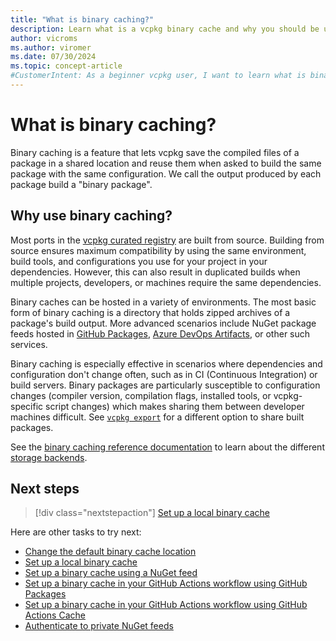 ```yaml
---
title: "What is binary caching?"
description: Learn what is a vcpkg binary cache and why you should be using one.
author: vicroms
ms.author: viromer
ms.date: 07/30/2024
ms.topic: concept-article
#CustomerIntent: As a beginner vcpkg user, I want to learn what is binary caching and why should I use it
---
```

# What is binary caching?

Binary caching is a feature that lets vcpkg save the compiled files of a package in a shared
location and reuse them when asked to build the same package with the same configuration. We call
the output produced by each package build a "binary package".

## Why use binary caching?

Most ports in the [vcpkg curated registry](<https://github.com/Microsoft/vcpkg>) are built from
source. Building from source ensures maximum compatibility by using the same environment, build tools,
and configurations you use for your project in your dependencies. However, this  can also
result in duplicated builds when multiple projects, developers, or machines require the same
dependencies.

Binary caches can be hosted in a variety of environments. The most basic form of binary caching is a
directory that holds zipped archives of a package's build output. More advanced scenarios include
NuGet package feeds hosted in [GitHub Packages](<https://docs.github.com/en/packages>), [Azure
DevOps
Artifacts](/azure/devops/artifacts/start-using-azure-artifacts?view=azure-devops&tabs=nuget&preserve-view=true),
or other such services.

Binary caching is especially effective in scenarios where dependencies and configuration
don't change often, such as in CI (Continuous Integration) or build servers. Binary packages are
particularly susceptible to configuration changes (compiler version, compilation flags, installed
tools, or vcpkg-specific script changes) which makes sharing them between developer machines
difficult. See [`vcpkg export`](../commands/export.md) for a different option to share built
packages.

See the [binary caching reference documentation](../reference/binarycaching.md) to learn about
the different [storage backends](../reference/binarycaching.md#providers).

## Next steps

> [!div class="nextstepaction"]
> [Set up a local binary cache](binary-caching-local.md)

Here are other tasks to try next:

* [Change the default binary cache location](binary-caching-default.md)
* [Set up a local binary cache](binary-caching-local.md)
* [Set up a binary cache using a NuGet feed](binary-caching-nuget.md)
* [Set up a binary cache in your GitHub Actions workflow using GitHub Packages](binary-caching-github-packages.md)
* [Set up a binary cache in your GitHub Actions workflow using GitHub Actions Cache](binary-caching-github-actions-cache.md)
* [Authenticate to private NuGet feeds](../reference/binarycaching.md#nuget-credentials)
